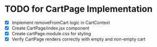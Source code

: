 # TODO for CartPage Implementation

- [x] Implement removeFromCart logic in CartContext
- [x] Create CartPage/index.jsx component
- [x] Create cartPage.module.css for styling
- [x] Verify CartPage renders correctly with empty and non-empty cart
